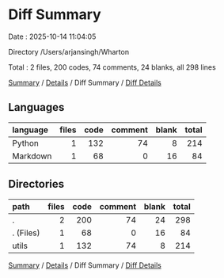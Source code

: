 # Diff Summary

Date : 2025-10-14 11:04:05

Directory /Users/arjansingh/Wharton

Total : 2 files,  200 codes, 74 comments, 24 blanks, all 298 lines

[Summary](results.md) / [Details](details.md) / Diff Summary / [Diff Details](diff-details.md)

## Languages
| language | files | code | comment | blank | total |
| :--- | ---: | ---: | ---: | ---: | ---: |
| Python | 1 | 132 | 74 | 8 | 214 |
| Markdown | 1 | 68 | 0 | 16 | 84 |

## Directories
| path | files | code | comment | blank | total |
| :--- | ---: | ---: | ---: | ---: | ---: |
| . | 2 | 200 | 74 | 24 | 298 |
| . (Files) | 1 | 68 | 0 | 16 | 84 |
| utils | 1 | 132 | 74 | 8 | 214 |

[Summary](results.md) / [Details](details.md) / Diff Summary / [Diff Details](diff-details.md)